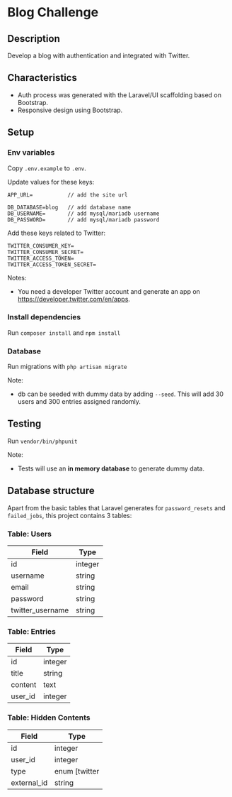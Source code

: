 # Blog Challenge

## Description

Develop a blog with authentication and integrated with Twitter.

## Characteristics

* Auth process was generated with the Laravel/UI scaffolding based on Bootstrap.
* Responsive design using Bootstrap.

## Setup

### Env variables

Copy `.env.example` to `.env`.

Update values for these keys:

```
APP_URL=           // add the site url

DB_DATABASE=blog   // add database name
DB_USERNAME=       // add mysql/mariadb username
DB_PASSWORD=       // add mysql/mariadb password
```

Add these keys related to Twitter:

```
TWITTER_CONSUMER_KEY=
TWITTER_CONSUMER_SECRET=
TWITTER_ACCESS_TOKEN=
TWITTER_ACCESS_TOKEN_SECRET=
```

Notes:
* You need a developer Twitter account and generate an app on https://developer.twitter.com/en/apps.

### Install dependencies

Run `composer install` and `npm install`

### Database

Run migrations with `php artisan migrate`

Note:
* db can be seeded with dummy data by adding `--seed`. This will add 30 users and 300 entries assigned randomly.

## Testing

Run `vendor/bin/phpunit`

Note:
* Tests will use an **in memory database** to generate dummy data.

## Database structure

Apart from the basic tables that Laravel generates for `password_resets` and `failed_jobs`, this project contains 3 tables:

### Table: Users

Field | Type
----- | ----
id | integer
username | string
email | string
password | string
twitter_username | string

### Table: Entries

Field | Type
----- | ----
id | integer
title | string
content | text
user_id | integer

### Table: Hidden Contents

Field | Type
----- | ----
id | integer
user_id | integer
type | enum [twitter
external_id | string

